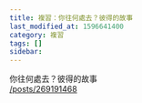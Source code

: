 ```yaml
---
title: 複習：你往何處去？彼得的故事
last_modified_at: 1596641400
category: 複習
tags: []
sidebar: 
---
```


<p>你往何處去？彼得的故事<br/>
<a href="/posts/269191468" target="_blank">/posts/269191468</a></p>
<p> </p>
